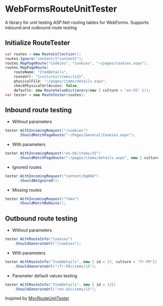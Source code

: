 # WebFormsRouteUnitTester
A library for unit testing ASP.Net routing tables for WebForms. 
Supports inbound and outbound route testing

## Initialize RouteTester
```C#
var routes = new RouteCollection();
routes.Ignore("content/{*content}");
routes.MapPageRoute("Cookies", "cookies", "~/pages/cookies.aspx");
routes.MapPageRoute(
	routeName: "ItemDetails", 
	routeUrl: "{culture}/items/{id}",
	physicalFile: "~/pages/items/details.aspx", 
	checkPhysicalUrlAccess: false,
	defaults: new RouteValueDictionary(new { culture = "en-US" }));
var tester = new RouteTester(routes);
```

## Inbound route testing

 - Without parameters

```C#
tester.WithIncomingRequest("/cookies")
      .ShouldMatchPageRoute("~/Pages/General/Cookies.aspx");
```
 - With parameters
```C#
tester.WithIncomingRequest("en-US/items/33")
      .ShouldMatchPageRoute("~/pages/items/details.aspx", new { culture = "en-US", id = 33 });
```
- Ignored routes
```C#
tester.WithIncomingRequest("content/bg666")
      .ShouldBeIgnored();
```
- Missing routes
```C#
tester.WithIncomingRequest("fake")
      .ShouldMatchNoRoute();
```

## Outbound route testing
- Without parameters
```C#
tester.WithRouteInfo("Cookies")
    .ShouldGenerateUrl("/cookies");
```
- With parameters
```C#
tester.WithRouteInfo("ItemDetails", new { id = 13, culture = "fr-FR"})
    .ShouldGenerateUrl("/fr-FR/items/13");
```
- Parameter default values testing
```C#
tester.WithRouteInfo("ItemDetails", new { id = 13})
    .ShouldGenerateUrl("/en-US/items/13");
```
Inspired by [MvcRouteUnitTester](http://mvcrouteunittester.codeplex.com/) 